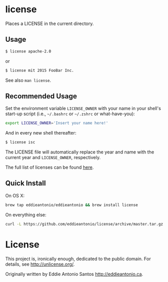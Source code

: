 # license

Places a LICENSE in the current directory.

## Usage

```sh
$ license apache-2.0 
```

or 

```sh
$ license mit 2015 FooBar Inc.
```

See also `man license`.

## Recommended Usage

Set the environment variable `LICENSE_OWNER` with your name in your
shell's start-up script (i.e., `~/.bashrc` or `~/.zshrc` or what-have-you):

```sh
export LICENSE_OWNER='Insert your name here!'
```

And in every new shell thereafter:

```sh
$ license isc
```

The LICENSE file will automatically replace the year and name with the
current year and `LICENSE_OWNER`, respectively.

The full list of licenses can be found [here][liclist].

[liclist]: https://github.com/github/choosealicense.com/tree/gh-pages/_licenses

## Quick Install

On OS X:

```sh
brew tap eddieantonio/eddieantonio && brew install license
```

On everything else:

```sh
curl -L https://github.com/eddieantonio/license/archive/master.tar.gz | tar xz && cd license-master/ && make install && cd .. && rm -rf license-master
```

License
=======

This project is, ironically enough, dedicated to the public domain. For
details, see <http://unlicense.org/>.

Originally written by Eddie Antonio Santos <http://eddieantonio.ca>.

